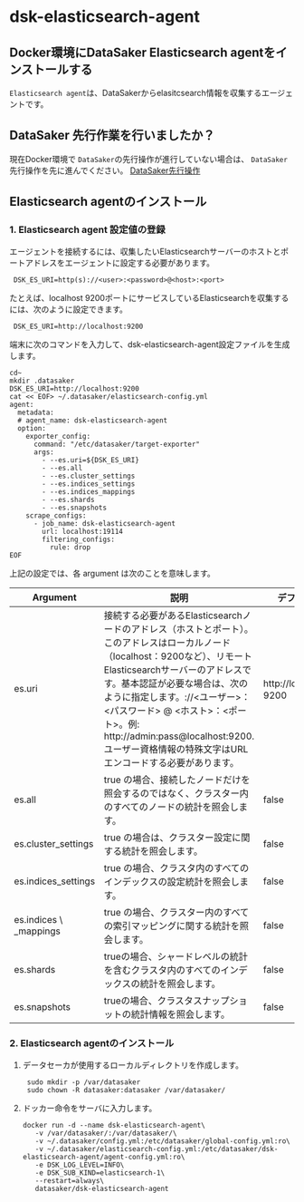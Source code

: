 # dsk-elasticsearch-agent

## Docker環境にDataSaker Elasticsearch agentをインストールする

`Elasticsearch agent`は、DataSakerからelasitcsearch情報を収集するエージェントです。

## DataSaker 先行作業を行いましたか？

現在Docker環境で `DataSaker`の先行操作が進行していない場合は、 `DataSaker`先行操作を先に進んでください。 [DataSaker先行操作](dsk-elasticsearch-agent/ja/$%7BPREPARATION\_MANUAL\_JP%7D/)

## Elasticsearch agentのインストール

### 1. Elasticsearch agent 設定値の登録

エージェントを接続するには、収集したいElasticsearchサーバーのホストとポートアドレスをエージェントに設定する必要があります。

```shell
 DSK_ES_URI=http(s)://<user>:<password>@<host>:<port>
```

たとえば、localhost 9200ポートにサービスしているElasticsearchを収集するには、次のように設定できます。

```shell
 DSK_ES_URI=http://localhost:9200
```

端末に次のコマンドを入力して、dsk-elasticsearch-agent設定ファイルを生成します。

```shell
cd~
mkdir .datasaker
DSK_ES_URI=http://localhost:9200
cat << EOF> ~/.datasaker/elasticsearch-config.yml
agent:
  metadata:
  # agent_name: dsk-elasticsearch-agent
  option:
    exporter_config:
      command: "/etc/datasaker/target-exporter"
      args:
        - --es.uri=${DSK_ES_URI}
        - --es.all
        - --es.cluster_settings
        - --es.indices_settings
        - --es.indices_mappings
        - --es.shards
        - --es.snapshots
    scrape_configs:
      - job_name: dsk-elasticsearch-agent
        url: localhost:19114
        filtering_configs:
          rule: drop
EOF
```

上記の設定では、各 argument は次のことを意味します。

| Argument |説明|デフォルト|
| -------------------- | -------------------------------------------------------------------------------------------------------------------------------------------------------------------------------------------------------------------------------------------------- | --------------------- |
| es.uri |接続する必要があるElasticsearchノードのアドレス（ホストとポート）。このアドレスはローカルノード（localhost：9200など）、リモートElasticsearchサーバーのアドレスです。基本認証が必要な場合は、次のように指定します。://<ユーザー>：<パスワード> @ <ホスト>：<ポート>。例: http://admin:pass@localhost:9200.ユーザー資格情報の特殊文字はURLエンコードする必要があります。 | http://localhost：9200 |
| es.all | true の場合、接続したノードだけを照会するのではなく、クラスター内のすべてのノードの統計を照会します。 | false |
| es.cluster\_settings | true の場合は、クラスター設定に関する統計を照会します。 | false |
| es.indices\_settings | true の場合、クラスタ内のすべてのインデックスの設定統計を照会します。 | false |
| es.indices \ _mappings | true の場合、クラスター内のすべての索引マッピングに関する統計を照会します。 | false |
| es.shards | trueの場合、シャードレベルの統計を含むクラスタ内のすべてのインデックスの統計を照会します。 | false |
| es.snapshots | trueの場合、クラスタスナップショットの統計情報を照会します。 | false |

### 2. Elasticsearch agentのインストール

1. データセーカが使用するローカルディレクトリを作成します。

    ```shell
     sudo mkdir -p /var/datasaker
     sudo chown -R datasaker:datasaker /var/datasaker/
    ```
2. ドッカー命令をサーバに入力します。

    ```shell
    docker run -d --name dsk-elasticsearch-agent\
       -v /var/datasaker/:/var/datasaker/\
       -v ~/.datasaker/config.yml:/etc/datasaker/global-config.yml:ro\
       -v ~/.datasaker/elasticsearch-config.yml:/etc/datasaker/dsk-elasticsearch-agent/agent-config.yml:ro\
       -e DSK_LOG_LEVEL=INFO\
       -e DSK_SUB_KIND=elasticsearch-1\
       --restart=always\
       datasaker/dsk-elasticsearch-agent
    ```